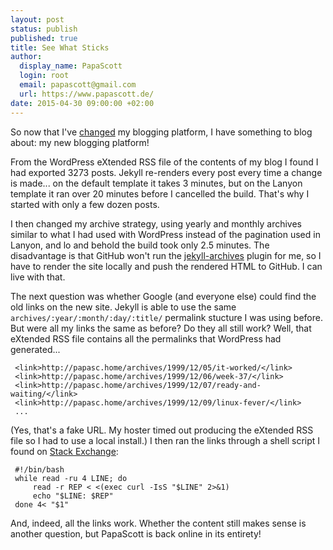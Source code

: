 ```yaml
---
layout: post
status: publish
published: true
title: See What Sticks
author:
  display_name: PapaScott
  login: root
  email: papascott@gmail.com
  url: https://www.papascott.de/
date: 2015-04-30 09:00:00 +02:00
---
```


So now that I've [changed](/archives/2015/04/23/transition/) my blogging platform, I have something to blog about: my new blogging platform!

From the WordPress eXtended RSS file of the contents of my blog I found I had exported 3273 posts. Jekyll re-renders every post every time a change is made... on the default template it takes 3 minutes, but on the Lanyon template it ran over 20 minutes before I cancelled the build. That's why I started with only a few dozen posts.

I then changed my archive strategy, using yearly and monthly archives similar to what I had used with WordPress instead of the pagination used in Lanyon, and lo and behold the build took only 2.5 minutes. The disadvantage is that GitHub won't run the [jekyll-archives](https://github.com/jekyll/jekyll-archives) plugin for me, so I have to render the site locally and push the rendered HTML to GitHub. I can live with that.

The next question was whether Google (and everyone else) could find the old links on the new site. Jekyll is able to use the same `archives/:year/:month/:day/:title/` permalink stucture I was using before. But were all my links the same as before? Do they all still work? Well, that eXtended RSS file contains all the permalinks that WordPress had generated...

     <link>http://papasc.home/archives/1999/12/05/it-worked/</link>
     <link>http://papasc.home/archives/1999/12/06/week-37/</link>
     <link>http://papasc.home/archives/1999/12/07/ready-and-waiting/</link>
     <link>http://papasc.home/archives/1999/12/09/linux-fever/</link>
     ...

(Yes, that's a fake URL. My hoster timed out producing the eXtended RSS file so I had to use a local install.) I then ran the links through a shell script I found on [Stack Exchange](http://stackoverflow.com/questions/25135347/how-to-check-status-of-urls-from-text-file-using-bash-shell-script):

     #!/bin/bash
     while read -ru 4 LINE; do
         read -r REP < <(exec curl -IsS "$LINE" 2>&1)
         echo "$LINE: $REP"
     done 4< "$1"

And, indeed, all the links work. Whether the content still makes sense is another question, but PapaScott is back online in its entirety!

